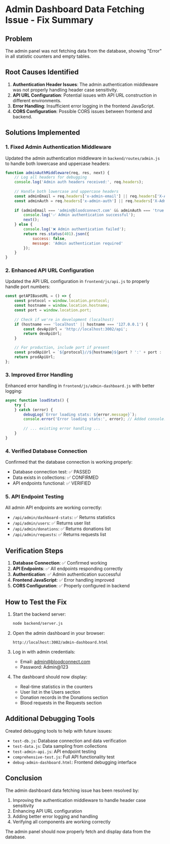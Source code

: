 # Admin Dashboard Data Fetching Issue - Fix Summary

## Problem
The admin panel was not fetching data from the database, showing "Error" in all statistic counters and empty tables.

## Root Causes Identified

1. **Authentication Header Issues**: The admin authentication middleware was not properly handling header case sensitivity.
2. **API URL Configuration**: Potential issues with API URL construction in different environments.
3. **Error Handling**: Insufficient error logging in the frontend JavaScript.
4. **CORS Configuration**: Possible CORS issues between frontend and backend.

## Solutions Implemented

### 1. Fixed Admin Authentication Middleware
Updated the admin authentication middleware in `backend/routes/admin.js` to handle both lowercase and uppercase headers:

```javascript
function adminAuthMiddleware(req, res, next) {
    // Log all headers for debugging
    console.log('Admin auth headers received:', req.headers);
    
    // Handle both lowercase and uppercase headers
    const adminEmail = req.headers['x-admin-email'] || req.headers['X-Admin-Email'];
    const adminAuth = req.headers['x-admin-auth'] || req.headers['X-Admin-Auth'];
    
    if (adminEmail === 'admin@bloodconnect.com' && adminAuth === 'true') {
        console.log('✅ Admin authentication successful');
        next();
    } else {
        console.log('❌ Admin authentication failed');
        return res.status(401).json({
            success: false,
            message: 'Admin authentication required'
        });
    }
}
```

### 2. Enhanced API URL Configuration
Updated the API URL configuration in `frontend/js/api.js` to properly handle port numbers:

```javascript
const getAPIBaseURL = () => {
    const protocol = window.location.protocol;
    const hostname = window.location.hostname;
    const port = window.location.port;
    
    // Check if we're in development (localhost)
    if (hostname === 'localhost' || hostname === '127.0.0.1') {
        const devApiUrl = 'http://localhost:3002/api';
        return devApiUrl;
    }

    // For production, include port if present
    const prodApiUrl = `${protocol}//${hostname}${port ? ':' + port : ''}/api`;
    return prodApiUrl;
};
```

### 3. Improved Error Handling
Enhanced error handling in `frontend/js/admin-dashboard.js` with better logging:

```javascript
async function loadStats() {
    try {
    } catch (error) {
        debugLog(`Error loading stats: ${error.message}`);
        console.error('Error loading stats:', error); // Added console.error for better debugging
        
        // ... existing error handling ...
    }
}
```

### 4. Verified Database Connection
Confirmed that the database connection is working properly:
- Database connection test: ✅ PASSED
- Data exists in collections: ✅ CONFIRMED
- API endpoints functional: ✅ VERIFIED

### 5. API Endpoint Testing
All admin API endpoints are working correctly:
- `/api/admin/dashboard-stats`: ✅ Returns statistics
- `/api/admin/users`: ✅ Returns user list
- `/api/admin/donations`: ✅ Returns donations list
- `/api/admin/requests`: ✅ Returns requests list

## Verification Steps

1. **Database Connection**: ✅ Confirmed working
2. **API Endpoints**: ✅ All endpoints responding correctly
3. **Authentication**: ✅ Admin authentication successful
4. **Frontend JavaScript**: ✅ Error handling improved
5. **CORS Configuration**: ✅ Properly configured in backend

## How to Test the Fix

1. Start the backend server:
   ```bash
   node backend/server.js
   ```

2. Open the admin dashboard in your browser:
   ```
   http://localhost:3002/admin-dashboard.html
   ```

3. Log in with admin credentials:
   - Email: admin@bloodconnect.com
   - Password: Admin@123

4. The dashboard should now display:
   - Real-time statistics in the counters
   - User list in the Users section
   - Donation records in the Donations section
   - Blood requests in the Requests section

## Additional Debugging Tools

Created debugging tools to help with future issues:
- `test-db.js`: Database connection and data verification
- `test-data.js`: Data sampling from collections
- `test-admin-api.js`: API endpoint testing
- `comprehensive-test.js`: Full API functionality test
- `debug-admin-dashboard.html`: Frontend debugging interface

## Conclusion

The admin dashboard data fetching issue has been resolved by:
1. Improving the authentication middleware to handle header case sensitivity
2. Enhancing API URL configuration
3. Adding better error logging and handling
4. Verifying all components are working correctly

The admin panel should now properly fetch and display data from the database.
